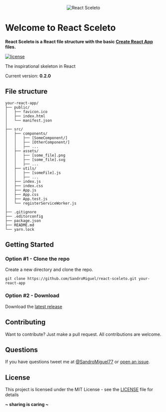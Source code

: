 <p align="center"><img src="http://sandromiguel.com/host/react-sceleto.png" alt="React Sceleto" /></p>

# Welcome to React Sceleto
**React Sceleto is a React file structure with the basic 
[Create React App](https://github.com/facebook/create-react-app) files.**

[![license](https://img.shields.io/badge/License-MIT-blue.svg?style=flat)](LICENSE)

The inspirational skeleton in React

Current version: **0.2.0**

## File structure
```
your-react-app/
├── public/
│   ├── favicon.ico
│   ├── index.html
│   └── manifest.json
│
├── src/
│   ├── components/
│   │   ├── [SomeComponent/]
│   │   ├── [OtherComponent/]
│   │   ├── ...
│   ├── assets/
│   │   ├── [some_file].png
│   │   ├── [some_file].svg
│   │   ├── ...
│   ├── utils/
│   │   ├── [someFile].js
│   │   ├── ...
│   ├── index.js
│   ├── index.css
│   ├── App.js
│   ├── App.css
│   ├── App.test.js
│   └── registerServiceWorker.js
│
├── .gitignore
├── .editorconfig
├── package.json
├── README.md
└── yarn.lock
```

## Getting Started

### Option #1 - Clone the repo
Create a new directory and clone the repo.
```
git clone https://github.com/SandroMiguel/react-sceleto.git your-react-app
```

### Option #2 - Download
Download the [latest release](https://github.com/SandroMiguel/react-sceleto/archive/v.0.2.zip)

## Contributing
Want to contribute? Just make a pull request. All contributions are welcome.

## Questions
If you have questions tweet me at [@SandroMiguel77](https://twitter.com/SandroMiguel77) or [open an issue](https://github.com/SandroMiguel/react-sceleto/issues/new).

## License
This project is licensed under the MIT License - see the [LICENSE](LICENSE) file for details

**~ sharing is caring ~**
